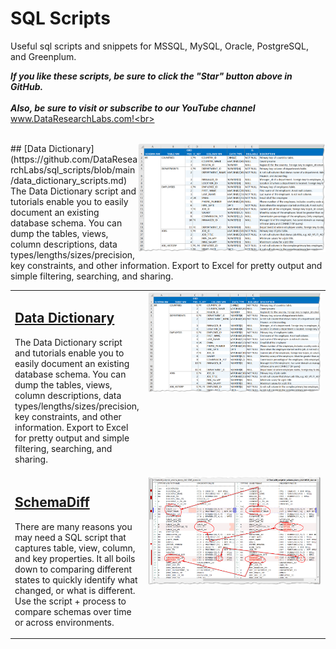 # SQL Scripts
Useful sql scripts and snippets for MSSQL, MySQL, Oracle, PostgreSQL, and Greenplum.

***If you like these scripts, be sure to click the "Star" button above in GitHub.*** <br>
<br>
***Also, be sure to visit or subscribe to our YouTube channel*** www.DataResearchLabs.com!<br>
<br>
<br>



<img align="right" src="https://github.com/DataResearchLabs/sql_scripts/blob/main/img/02_data_dictionary_in_xl.png" width="300px">
## [Data Dictionary](https://github.com/DataResearchLabs/sql_scripts/blob/main/data_dictionary_scripts.md)
The Data Dictionary script and tutorials enable you to easily document an existing database schema.  You can dump the tables, views, column descriptions, data types/lengths/sizes/precision, key constraints, and other information.  Export to Excel for pretty output and simple filtering, searching, and sharing. <br>




<table>


<tr>
<td>


## [Data Dictionary](https://github.com/DataResearchLabs/sql_scripts/blob/main/data_dictionary_scripts.md)
The Data Dictionary script and tutorials enable you to easily document an existing database schema.  You can dump the tables, views, column descriptions, data types/lengths/sizes/precision, key constraints, and other information.  Export to Excel for pretty output and simple filtering, searching, and sharing. <br>
</td>
<td align="center" valign="top" width="310px">
<img align="enter" src="https://github.com/DataResearchLabs/sql_scripts/blob/main/img/02_data_dictionary_in_xl.png" width="300px">
</td>
</tr>


<tr>
<td>


## [SchemaDiff](https://github.com/DataResearchLabs/sql_scripts/blob/main/schemadiff_scripts.md)
There are many reasons you may need a SQL script that captures table, view, column, and key properties.  It all boils down to comparing different states to quickly identify what changed, or what is different. Use the script + process to compare schemas over time or across environments.<br>
</td>
<td align="center" valign="top" width="310px">
<img align="enter" src="https://github.com/DataResearchLabs/sql_scripts/blob/main/img/01_schemadiff_side_by_side.png" width="300px">
</td>
</tr>


</table>


